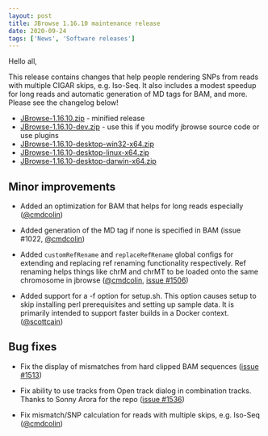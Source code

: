 ```yaml
---
layout: post
title: JBrowse 1.16.10 maintenance release
date: 2020-09-24
tags: ['News', 'Software releases']
---
```


Hello all,

This release contains changes that help people rendering SNPs from reads with
multiple CIGAR skips, e.g. Iso-Seq. It also includes a modest speedup for long
reads and automatic generation of MD tags for BAM, and more. Please see the
changelog below!

- [JBrowse-1.16.10.zip](https://github.com/GMOD/jbrowse/releases/download/1.16.10-release/JBrowse-1.16.10.zip) -
  minified release
- [JBrowse-1.16.10-dev.zip](https://github.com/GMOD/jbrowse/archive/1.16.10-release.zip) -
  use this if you modify jbrowse source code or use plugins
- [JBrowse-1.16.10-desktop-win32-x64.zip](https://github.com/GMOD/jbrowse/releases/download/1.16.10-release/JBrowse-1.16.10-desktop-win32-x64.zip)
- [JBrowse-1.16.10-desktop-linux-x64.zip](https://github.com/GMOD/jbrowse/releases/download/1.16.10-release/JBrowse-1.16.10-desktop-linux-x64.zip)
- [JBrowse-1.16.10-desktop-darwin-x64.zip](https://github.com/GMOD/jbrowse/releases/download/1.16.10-release/JBrowse-1.16.10-desktop-darwin-x64.zip)

## Minor improvements

- Added an optimization for BAM that helps for long reads especially
  (<a href="https://github.com/cmdcolin">@cmdcolin</a>)

- Added generation of the MD tag if none is specified in BAM (issue #1022,
  <a href="https://github.com/cmdcolin">@cmdcolin</a>)

- Added `customRefRename` and `replaceRefRename` global configs for extending
  and replacing ref renaming functionality respectively. Ref renaming helps
  things like chrM and chrMT to be loaded onto the same chromosome in jbrowse
  (<a href="https://github.com/cmdcolin">@cmdcolin</a>,
  <a href="https://github.com/gmod/jbrowse/pull/1506">issue #1506</a>)

- Added support for a -f option for setup.sh. This option causes setup to skip
  installing perl prerequisites and setting up sample data. It is primarily
  intended to support faster builds in a Docker context.
  (<a href="https://github.com/scottcain">@scottcain</a>)

## Bug fixes

- Fix the display of mismatches from hard clipped BAM sequences
  (<a href="https://github.com/gmod/jbrowse/pull/1513">issue #1513</a>)

- Fix ability to use tracks from Open track dialog in combination tracks. Thanks
  to Sonny Arora for the repo
  (<a href="https://github.com/gmod/jbrowse/pull/1536">issue #1536</a>)

- Fix mismatch/SNP calculation for reads with multiple skips, e.g. Iso-Seq
  (<a href="https://github.com/cmdcolin">@cmdcolin</a>)
